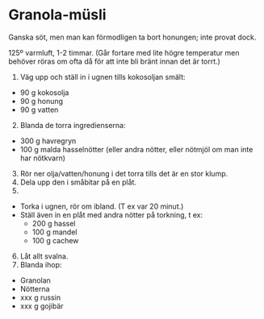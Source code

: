 Granola-müsli
=============

Ganska söt, men man kan förmodligen ta bort honungen; inte provat dock.

125º varmluft, 1-2 timmar.  (Går fortare med lite högre temperatur men behöver röras om ofta då för
att inte bli bränt innan det är torrt.)

1. Väg upp och ställ in i ugnen tills kokosoljan smält:
  * 90 g kokosolja
  * 90 g honung
  * 90 g vatten
2. Blanda de torra ingredienserna:
  * 300 g havregryn
  * 100 g malda hasselnötter (eller andra nötter, eller nötmjöl om man inte har nötkvarn)
3. Rör ner olja/vatten/honung i det torra tills det är en stor klump.
4. Dela upp den i småbitar på en plåt.
5.
  * Torka i ugnen, rör om ibland.  (T ex var 20 minut.)
  * Ställ även in en plåt med andra nötter på torkning, t ex:
    * 200 g hassel
    * 100 g mandel
    * 100 g cachew
6. Låt allt svalna.
7. Blanda ihop:
  * Granolan
  * Nötterna
  * xxx g russin
  * xxx g gojibär
